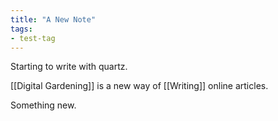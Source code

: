 ```yaml
---
title: "A New Note"
tags:
- test-tag
---
```



Starting to write with quartz.

[[Digital Gardening]] is a new way of [[Writing]] online articles.

Something new.